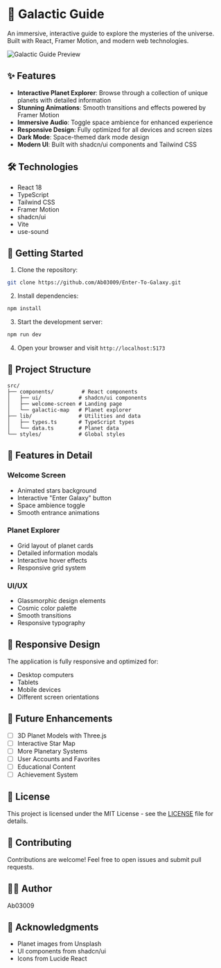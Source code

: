 # 🚀 Galactic Guide

An immersive, interactive guide to explore the mysteries of the universe. Built with React, Framer Motion, and modern web technologies.

![Galactic Guide Preview](https://images.unsplash.com/photo-1614732414444-096e5f1122d5?w=800&auto=format&fit=crop)

## ✨ Features

- **Interactive Planet Explorer**: Browse through a collection of unique planets with detailed information
- **Stunning Animations**: Smooth transitions and effects powered by Framer Motion
- **Immersive Audio**: Toggle space ambience for enhanced experience
- **Responsive Design**: Fully optimized for all devices and screen sizes
- **Dark Mode**: Space-themed dark mode design
- **Modern UI**: Built with shadcn/ui components and Tailwind CSS

## 🛠️ Technologies

- React 18
- TypeScript
- Tailwind CSS
- Framer Motion
- shadcn/ui
- Vite
- use-sound

## 🚀 Getting Started

1. Clone the repository:
```bash
git clone https://github.com/Ab03009/Enter-To-Galaxy.git
```

2. Install dependencies:
```bash
npm install
```

3. Start the development server:
```bash
npm run dev
```

4. Open your browser and visit `http://localhost:5173`

## 🌟 Project Structure

```
src/
├── components/         # React components
│   ├── ui/            # shadcn/ui components
│   ├── welcome-screen # Landing page
│   └── galactic-map   # Planet explorer
├── lib/               # Utilities and data
│   ├── types.ts       # TypeScript types
│   └── data.ts        # Planet data
└── styles/            # Global styles
```

## 🎨 Features in Detail

### Welcome Screen
- Animated stars background
- Interactive "Enter Galaxy" button
- Space ambience toggle
- Smooth entrance animations

### Planet Explorer
- Grid layout of planet cards
- Detailed information modals
- Interactive hover effects
- Responsive grid system

### UI/UX
- Glassmorphic design elements
- Cosmic color palette
- Smooth transitions
- Responsive typography

## 📱 Responsive Design

The application is fully responsive and optimized for:
- Desktop computers
- Tablets
- Mobile devices
- Different screen orientations

## 🎯 Future Enhancements

- [ ] 3D Planet Models with Three.js
- [ ] Interactive Star Map
- [ ] More Planetary Systems
- [ ] User Accounts and Favorites
- [ ] Educational Content
- [ ] Achievement System

## 📄 License

This project is licensed under the MIT License - see the [LICENSE](LICENSE) file for details.

## 🤝 Contributing

Contributions are welcome! Feel free to open issues and submit pull requests.

## 👨‍💻 Author

Ab03009

## 🙏 Acknowledgments

- Planet images from Unsplash
- UI components from shadcn/ui
- Icons from Lucide React